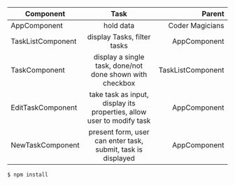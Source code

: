 | Component        | Task         | Parent  |
| ------------- |:-------------:| -----:|
| AppComponent      | hold data | Coder Magicians |
|  TaskListComponent   | display Tasks, filter tasks     |   AppComponent |
|  TaskComponent   | display a single task, done/not done shown with checkbox    |   TaskListComponent |
| EditTaskComponent |   take task as input, display its properties, allow user to modify task    |    AppComponent |
| NewTaskComponent |   present form, user can enter task, submit, task is displayed   |    AppComponent |

```
$ npm install
```
